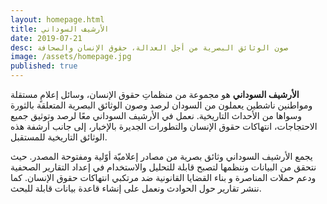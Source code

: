 ```yaml
---
layout: homepage.html
title: الأرشيف السوداني
date: 2019-07-21
desc: صون الوثائق البصرية من أجل العدالة، حقوق الإنسان والصحافة
image: /assets/homepage.jpg
published: true
---
```


**الأرشيف السوداني** هو مجموعة من منظماتِ حقوق الإنسان، وسائل إعلامٍ مستقلة ومواطنين ناشطين يعملون من السودان لرصد وصون الوثائق البصرية المتعلقة بالثورة وسواها من الأحداث التاريخية. نعمل في الأرشيف السوداني معًا لرصد وتوثيق جميع الاحتجاجات، انتهاكات حقوق الإنسان والتطورات الجديرة بالإخبار، إلى جانب أرشفة هذه الوثائق التاريخية للمستقبل.

يجمع الأرشيف السوداني وثائق بصرية من مصادر إعلاميّة أوّلية ومفتوحة المصدر. حيث نتحقق من البيانات وننظمها لتصبح قابلة للتحليل والاستخدام في إعداد التقارير الصحفية ودعم حملات المناصرة و بناء القضايا القانونية ضد مرتكبي انتهاكات حقوق الإنسان. كما ننشر تقارير حول الحوادث ونعمل على إنشاء قاعدة بيانات قابلة للبحث.

